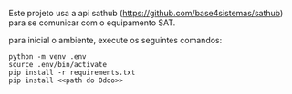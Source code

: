 Este projeto usa a api sathub (https://github.com/base4sistemas/sathub) para se comunicar com o equipamento SAT.

para inicial o ambiente, execute os seguintes comandos:

```Shell
python -m venv .env
source .env/bin/activate
pip install -r requirements.txt
pip install <<path do Odoo>>
```